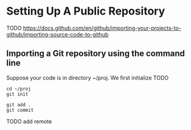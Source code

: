 # Setting Up A Public Repository

TODO https://docs.github.com/en/github/importing-your-projects-to-github/importing-source-code-to-github

## Importing a Git repository using the command line

Suppose your code is in directory ~/proj. We first initialize TODO

    cd ~/proj
    git init

    git add .
    git commit

TODO add remote
